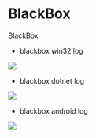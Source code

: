 # BlackBox
BlackBox

- blackbox win32 log

[![](https://img.youtube.com/vi/SHLa6vcTgVk/0.jpg)](https://www.youtube.com/watch?v=SHLa6vcTgVk)

- blackbox dotnet log

[![](https://img.youtube.com/vi/VNZTxJAMqn8/0.jpg)](https://www.youtube.com/watch?v=VNZTxJAMqn8)

- blackbox android log

[![](https://img.youtube.com/vi/HhdLYEhU-Zc/0.jpg)](https://www.youtube.com/watch?v=HhdLYEhU-Zc)